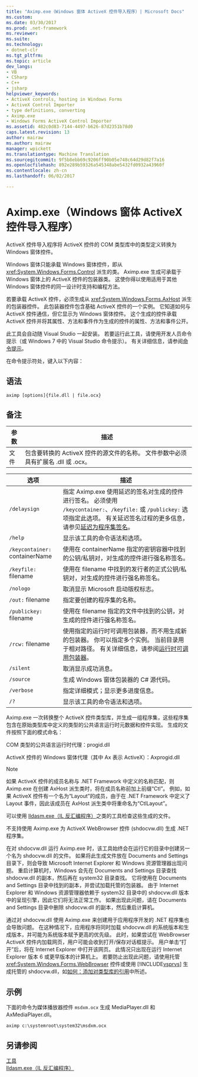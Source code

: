 ```yaml
---
title: "Aximp.exe（Windows 窗体 ActiveX 控件导入程序）| Microsoft Docs"
ms.custom: 
ms.date: 03/30/2017
ms.prod: .net-framework
ms.reviewer: 
ms.suite: 
ms.technology:
- dotnet-clr
ms.tgt_pltfrm: 
ms.topic: article
dev_langs:
- VB
- CSharp
- C++
- jsharp
helpviewer_keywords:
- ActiveX controls, hosting in Windows Forms
- ActiveX Control Importer
- type definitions, converting
- Aximp.exe
- Windows Forms ActiveX Control Importer
ms.assetid: 482c0d83-7144-4497-b626-87d2351b78d0
caps.latest.revision: 13
author: mairaw
ms.author: mairaw
manager: wpickett
ms.translationtype: Machine Translation
ms.sourcegitcommit: 9f5b8ebb69c9206ff90b05e748c64d29d82f7a16
ms.openlocfilehash: 892e289b59326a545348abe5432fd0932a43960f
ms.contentlocale: zh-cn
ms.lasthandoff: 06/02/2017

---
```

# <a name="aximpexe-windows-forms-activex-control-importer"></a>Aximp.exe（Windows 窗体 ActiveX 控件导入程序）
ActiveX 控件导入程序将 ActiveX 控件的 COM 类型库中的类型定义转换为 Windows 窗体控件。  
  
 Windows 窗体只能承载 Windows 窗体控件，即从 <xref:System.Windows.Forms.Control> 派生的类。 Aximp.exe 生成可承载于 Windows 窗体上的 ActiveX 控件的包装器类。 这使你得以使用适用于其他 Windows 窗体控件的同一设计时支持和编程方法。  
  
 若要承载 ActiveX 控件，必须生成从 <xref:System.Windows.Forms.AxHost> 派生的包装器控件。 此包装器控件包含基础 ActiveX 控件的一个实例。 它知道如何与 ActiveX 控件通信，但它显示为 Windows 窗体控件。 这个生成的控件承载 ActiveX 控件并将其属性、方法和事件作为生成的控件的属性、方法和事件公开。  
  
 此工具会自动随 Visual Studio 一起安装。 若要运行此工具，请使用开发人员命令提示（或 Windows 7 中的 Visual Studio 命令提示）。 有关详细信息，请参阅[命令提示](../../../docs/framework/tools/developer-command-prompt-for-vs.md)。  
  
 在命令提示符处，键入以下内容：  
  
## <a name="syntax"></a>语法  
  
```  
aximp [options]{file.dll | file.ocx}  
```  
  
## <a name="remarks"></a>备注  
  
|参数|描述|  
|--------------|-----------------|  
|文件|包含要转换的 ActiveX 控件的源文件的名称。 文件参数中必须具有扩展名 .dll 或 .ocx。|  
  
|选项|描述|  
|------------|-----------------|  
|`/delaysign`|指定 Aximp.exe 使用延迟的签名对生成的控件进行签名。 必须使用 `/keycontainer:`、`/keyfile:` 或 `/publickey:` 选项指定此选项。 有关延迟签名过程的更多信息，请参见[延迟为程序集签名](../../../docs/framework/app-domains/delay-sign-assembly.md)。|  
|`/help`|显示该工具的命令语法和选项。|  
|`/keycontainer:` containerName|使用在 containerName 指定的密钥容器中找到的公钥/私钥对，对生成的控件进行强名称签名。|  
|`/keyfile:` filename|使用在 filename 中找到的发行者的正式公钥/私钥对，对生成的控件进行强名称签名。|  
|`/nologo`|取消显示 Microsoft 启动版权标志。|  
|`/out:` filename|指定要创建的程序集的名称。|  
|`/publickey:` filename|使用在 filename 指定的文件中找到的公钥，对生成的控件进行强名称签名。|  
|`/rcw:` filename|使用指定的运行时可调用包装器，而不用生成新的包装器。 你可以指定多个实例。 当前目录用于相对路径。 有关详细信息，请参阅[运行时可调用包装器](../../../docs/framework/interop/runtime-callable-wrapper.md)。|  
|`/silent`|取消显示成功消息。|  
|`/source`|生成 Windows 窗体包装器的 C# 源代码。|  
|`/verbose`|指定详细模式；显示更多进度信息。|  
|`/?`|显示该工具的命令语法和选项。|  
  
 Aximp.exe 一次转换整个 ActiveX 控件类型库，并生成一组程序集，这些程序集包含在原始类型库中定义的类型的公共语言运行时元数据和控件实现。 生成的文件按照下面的模式命名：  
  
 COM 类型的公共语言运行时代理：progid.dll  
  
 ActiveX 控件的 Windows 窗体代理（其中 Ax 表示 ActiveX）：Axprogid.dll  
  
> [!NOTE]
>  如果 ActiveX 控件的成员名称与 .NET Framework 中定义的名称匹配，则 Aximp.exe 在创建 AxHost 派生类时，将在成员名称前加上前缀“Ctl”。 例如，如果 ActiveX 控件有一个名为“Layout”的成员，由于在 .NET Framework 中定义了 Layout 事件，因此该成员在 AxHost 派生类中将重命名为“CtlLayout”。  
  
 可以使用 [Ildasm.exe（IL 反汇编程序）](../../../docs/framework/tools/ildasm-exe-il-disassembler.md)之类的工具检查这些生成的文件。  
  
 不支持使用 Aximp.exe 为 ActiveX WebBrowser 控件 (shdocvw.dll) 生成 .NET 程序集。  
  
 在对 shdocvw.dll 运行 Aximp.exe 时，该工具始终会在运行它的目录中创建另一个名为 shdocvw.dll 的文件。 如果将此生成文件放在 Documents and Settings 目录下，则会导致 Microsoft Internet Explorer 和 Windows 资源管理器出现问题。 重启计算机时，Windows 会先在 Documents and Settings 目录查找 shdocvw.dll 的副本，然后再在 system32 目录查找。 它将使用在 Documents and Settings 目录中找到的副本，并尝试加载托管的包装器。 由于 Internet Explorer 和 Windows 资源管理器依赖于 system32 目录中的 shdocvw.dll 版本中的呈现引擎，因此它们将无法正常工作。 如果出现此问题，请在 Documents and Settings 目录中删除 shdocvw.dll 的副本，然后重启计算机。  
  
 通过对 shdocvw.dll 使用 Aximp.exe 来创建用于应用程序开发的 .NET 程序集也会导致问题。 在这种情况下，应用程序将同时加载 shdocvw.dll 的系统版本和生成版本，并可能为系统版本赋予更高的优先级。 此时，如果尝试在 WebBrowser ActiveX 控件内加载网页，用户可能会收到打开/保存对话框提示。 用户单击“打开”后，将在 Internet Explorer 中打开该网页。 此情况只出现在运行 Internet Explorer 版本 6 或更早版本的计算机上。 若要防止出现此问题，请使用托管 <xref:System.Windows.Forms.WebBrowser> 控件或使用 [!INCLUDE[vsprvs](../../../includes/vsprvs-md.md)] 生成托管的 shdocvw.dll，如[如何：添加对类型库的引用](../../../docs/framework/interop/how-to-add-references-to-type-libraries.md)中所述。  
  
## <a name="example"></a>示例  
 下面的命令为媒体播放器控件 `msdxm.ocx` 生成 MediaPlayer.dll 和 AxMediaPlayer.dll。  
  
```  
aximp c:\systemroot\system32\msdxm.ocx  
```  
  
## <a name="see-also"></a>另请参阅  
 [工具](../../../docs/framework/tools/index.md)   
 [Ildasm.exe（IL 反汇编程序）](../../../docs/framework/tools/ildasm-exe-il-disassembler.md)
